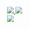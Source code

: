 <div style="font-family: cursive;">
  <p>
    <a href="https://www.linkedin.com/in/john-krueger-50615920/">
      <img src="https://img.shields.io/badge/-john%20krueger-blue?style=for-the-badge&logo=Linkedin&logoColor=00AEFF&labelColor=black&color=black">
    </a>
    <a href="mailto:johnk@linux.com">
      <img src="https://img.shields.io/badge/johnk@linux.com-0078D4?style=for-the-badge&logo=Microsoft-Outlook&logoColor=00AEFF&labelColor=black&color=black">
    </a>
    <br />
    <img align="center" src="https://github-readme-stats.vercel.app/api?username=jtmkrueger&count_private=true&show_icons=true&theme=chartreuse-dark" />
  </p>
</div>

